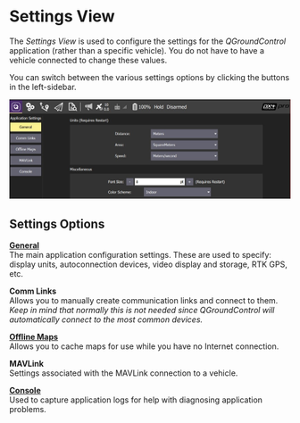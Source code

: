 # Settings View

The *Settings View* is used to configure the settings for the *QGroundControl* application (rather than a specific vehicle). You do not have to have a vehicle connected to change these values.

You can switch between the various settings options by clicking the buttons in the left-sidebar.

![](../../images/settings/settings_view.jpg)

## Settings Options

**[General](General.md)**
<br>The main application configuration settings. These are used to specify: display units, autoconnection devices, video display and storage, RTK GPS, etc.

**Comm Links**
<br>Allows you to manually create communication links and connect to them. *Keep in mind that normally this is not needed since QGroundControl will automatically connect to the most common devices.*

**[Offline Maps](OfflineMaps.md)**
<br>Allows you to cache maps for use while you have no Internet connection.

**MAVLink**
<br>Settings associated with the MAVLink connection to a vehicle.

**[Console](../SettingsView/console_logging.md)**
<br>Used to capture application logs for help with diagnosing application problems.